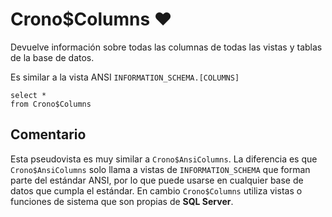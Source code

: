 ﻿---
SidebarGroup: "index-db-views"
---

# Crono$Columns ❤️

Devuelve información sobre todas las columnas de todas las vistas y tablas de la base de datos.

Es similar a la vista ANSI `INFORMATION_SCHEMA.[COLUMNS]`


```
select *
from Crono$Columns
```

## Comentario

Esta pseudovista es muy similar a `Crono$AnsiColumns`. La diferencia es que `Crono$AnsiColumns` solo llama a vistas de `INFORMATION_SCHEMA` que forman parte del estándar ANSI, por lo que puede usarse en cualquier base de datos que cumpla el estándar. En cambio `Crono$Columns` utiliza vistas o funciones de sistema que son propias de **SQL Server**.
